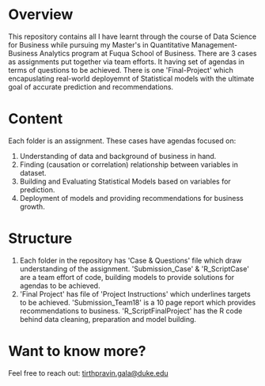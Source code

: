 # Overview
This repository contains all I have learnt through the course of Data Science for Business while pursuing my Master's in Quantitative Management- Business Analytics program at Fuqua School of Business. There are 3 cases as assignments put together via team efforts. It having set of agendas in terms of questions to be achieved. There is one 'Final-Project' which encapuslating real-world deployemnt of Statistical models with the ultimate goal of accurate prediction and recommendations.

# Content
Each folder is an assignment. These cases have agendas focused on: 
1. Understanding of data and background of business in hand.
2. Finding (causation or correlation) relationship between variables in dataset.
3. Building and Evaluating Statistical Models based on variables for prediction.
4. Deployment of models and providing recommendations for business growth.

# Structure
1. Each folder in the repository has 'Case & Questions' file which draw understanding of the assignment. 'Submission_Case' & 'R_ScriptCase' are a team effort of code, building models to provide solutions for agendas to be achieved.
2. 'Final Project' has file of 'Project Instructions' which underlines targets to be achieved. 'Submission_Team18' is a 10 page report which provides recommendations to business. 'R_ScriptFinalProject' has the R code behind data cleaning, preparation and model building.

# Want to know more?
Feel free to reach out: tirthpravin.gala@duke.edu
